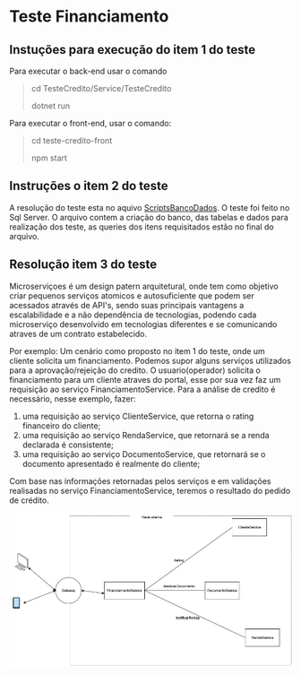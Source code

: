 # Teste Financiamento

## Instuções para execução do item 1 do teste

Para executar o back-end usar o comando

> cd TesteCredito/Service/TesteCredito
>
> dotnet run

Para executar o front-end, usar o comando:
> cd teste-credito-front
> 
> npm start

## Instruções o item 2 do teste

A resolução do teste esta no aquivo [ScriptsBancoDados](ScriptsBancoDados.sql). O teste foi feito no Sql Server.
O arquivo contem a criação do banco, das tabelas e dados para realização dos teste, as queries dos itens requisitados estão no final do arquivo.

## Resolução item 3 do teste

Microserviçoes é um design patern arquitetural, onde tem como objetivo criar pequenos serviços atomicos e autosuficiente que podem ser acessados através de API's, sendo suas principais vantagens a escalabilidade e a não dependência de tecnologias, podendo cada microserviço desenvolvido em tecnologias diferentes e se comunicando atraves de um contrato estabelecido.

Por exemplo:
Um cenário como proposto no item 1 do teste, onde um cliente solicita um financiamento. Podemos supor alguns serviços utilizados para a aprovação/rejeição do credito. O usuario(operador) solicita o financiamento para um cliente atraves do portal, esse por sua vez faz um requisição ao serviço FinanciamentoService. Para a análise de credito é necessário, nesse exemplo, fazer:

1. uma requisição ao serviço ClienteService, que retorna o rating financeiro do cliente;
1. uma requisição ao serviço RendaService, que retornará se a renda declarada é consistente;
1. uma requisição ao serviço DocumentoService, que retornará se o documento apresentado é realmente do cliente;

Com base nas informações retornadas pelos serviços e em validações realisadas no serviço FinanciamentoService, teremos o resultado do pedido de crédito.

 ![Microservices](microservice.jpg)

